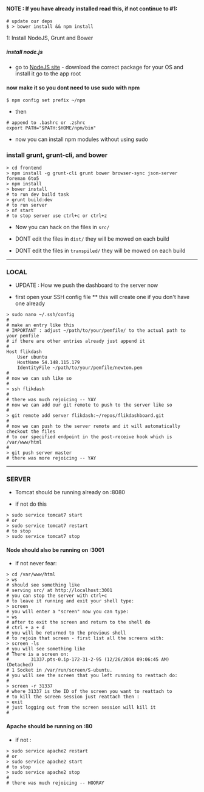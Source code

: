 #### NOTE : If you have already installed read this, if not continue to #1:

```shell
# update our deps
$ > bower install && npm install
```

1: Install NodeJS, Grunt and Bower

##### install node.js

* go to [NodeJS site](http://nodejs.org/) - download the correct package for your OS and install it
go to the app root

#### now make it so you dont need to use sudo with npm
`$ npm config set prefix ~/npm`
* then

```shell
# append to .bashrc or .zshrc
export PATH="$PATH:$HOME/npm/bin"
```

* now you can install npm modules without using sudo

### install grunt, grunt-cli, and bower

```shell
> cd frontend
> npm install -g grunt-cli grunt bower browser-sync json-server foreman 6to5
> npm install
> bower install
# to run dev build task
> grunt build:dev
# to run server
> nf start
# to stop server use ctrl+c or ctrl+z
```

* Now you can hack on the files in `src/`

* DONT edit the files in `dist/` they will be mowed on each build
* DONT edit the files in `transpiled/` they will be mowed on each build

-----

### LOCAL

* UPDATE : How we push the dashboard to the server now


* first open your SSH config file
** this will create one if you don't have one already

```shell
> sudo nano ~/.ssh/config
#
# make an entry like this
# IMPORTANT : adjust ~/path/to/your/pemfile/ to the actual path to your pemfile
# if there are other entries already just append it
#
Host flikdash
    User ubuntu
    HostName 54.148.115.179
    IdentityFile ~/path/to/your/pemfile/newtom.pem
#
# now we can ssh like so
#
> ssh flikdash
#
# there was much rejoicing -- YAY
# now we can add our git remote to push to the server like so
#
> git remote add server flikdash:~/repos/flikdashboard.git
#
# now we can push to the server remote and it will automatically checkout the files
# to our specified endpoint in the post-receive hook which is /var/www/html
#
> git push server master
# there was more rejoicing -- YAY
```

----

### SERVER

* Tomcat should be running already on :8080

* if not do this

```shell
> sudo service tomcat7 start
# or
> sudo service tomcat7 restart
# to stop
> sudo service tomcat7 stop
```


#### Node should also be running on :3001
* if not never fear:

```shell
> cd /var/www/html
> ws
# should see something like
# serving src/ at http://localhost:3001
# you can stop the server with ctrl+c
# to leave it running and exit your shell type:
> screen
# you will enter a "screen" now you can type:
> ws
# after to exit the screen and return to the shell do
# ctrl + a + d
# you will be returned to the previous shell
# to rejoin that screen - first list all the screens with:
> screen -ls
# you will see something like
# There is a screen on:
#        31337.pts-0.ip-172-31-2-95 (12/26/2014 09:06:45 AM)      (Detached)
# 1 Socket in /var/run/screen/S-ubuntu.
# you will see the screen that you left running to reattach do:
#
> screen -r 31337
# where 31337 is the ID of the screen you want to reattach to
# to kill the screen session just reattach then :
> exit
# just logging out from the screen session will kill it
#
```

#### Apache should be running on :80
* if not :

```shell
> sudo service apache2 restart
# or
> sudo service apache2 start
# to stop
> sudo service apache2 stop
#
# there was much rejoicing -- HOORAY
```
